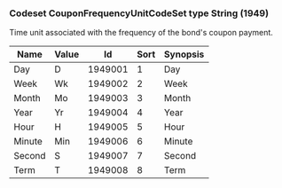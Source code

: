 ### Codeset CouponFrequencyUnitCodeSet type String (1949)

Time unit associated with the frequency of the bond's coupon payment.

| Name   | Value | Id      | Sort | Synopsis |
|--------|-------|---------|------|----------|
| Day    | D     | 1949001 | 1    | Day      |
| Week   | Wk    | 1949002 | 2    | Week     |
| Month  | Mo    | 1949003 | 3    | Month    |
| Year   | Yr    | 1949004 | 4    | Year     |
| Hour   | H     | 1949005 | 5    | Hour     |
| Minute | Min   | 1949006 | 6    | Minute   |
| Second | S     | 1949007 | 7    | Second   |
| Term   | T     | 1949008 | 8    | Term     |

